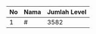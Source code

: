 | No | Nama            | Jumlah Level |
|----|-----------------|--------------|
| 1  | #    |    3582        |
